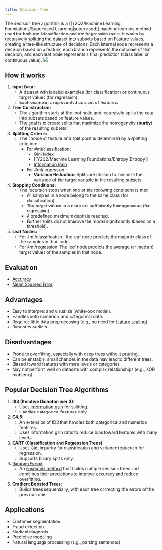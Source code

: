 ```yaml
---
title: Decision Tree
---
```


The decision tree algorithm is a [[Y2Q2/Machine Learning Foundations/Supervised Learning|supervised]] machine learning method used for both #ml/classification and #ml/regression tasks. It works by recursively splitting the dataset into subsets based on [Feature](/machine-learning-foundations/feature-vector) values, creating a tree-like structure of decisions. Each internal node represents a decision based on a feature, each branch represents the outcome of that decision, and each leaf node represents a final prediction (class label or continuous value).
![](../attachments/cleanshot-2025-02-01-at-1038212x.png)
## How it works
1. **Input Data:**
   - A dataset with labeled examples (for classification) or continuous target values (for regression).
   - Each example is represented as a set of features.
2. **Tree Construction:**
   - The algorithm starts at the root node and recursively splits the data into subsets based on feature values.
   - The goal is to create splits that maximize the homogeneity (**purity**) of the resulting subsets.
3. **Splitting Criteria:**
   - The choice of feature and split point is determined by a splitting criterion:
     - For #ml/classification:
       - [Gini Index](/machine-learning-foundations/gini-index)
       - [[Y2Q2/Machine Learning Foundations/Entropy|Entropy]]
       - [Information Gain](/machine-learning-foundations/information-gain)
     - For #ml/regression :
       - **Variance Reduction**: Splits are chosen to minimize the variance of the target variable in the resulting subsets.
4. **Stopping Conditions:**
   - The recursion stops when one of the following conditions is met:
     - All samples in a node belong to the same class (for classification).
     - The target values in a node are sufficiently homogeneous (for regression).
     - A predefined maximum depth is reached.
     - Further splits do not improve the model significantly (based on a threshold).
5. **Leaf Nodes:**
   - For #ml/classification : the leaf node predicts the majority class of the samples in that node.
   - For #ml/regression: The leaf node predicts the average (or median) target values of the samples in that node.

## Evaluation
- [Accuracy](/machine-learning-foundations/accuracy)
- [Mean Squared Error](/machine-learning-foundations/mean-squared-error)
## Advantages
-  Easy to interpret and visualize (white-box model).
-  Handles both numerical and categorical data.
-  Requires little data preprocessing (e.g., no need for [feature scaling](/machine-learning-foundations/feature-scaling)).
-  Robust to outliers.
## Disadvantages
-  Prone to overfitting, especially with deep trees without pruning.
-  Can be unstable; small changes in the data may lead to different trees.
-  Biased toward features with more levels or categories.
-  May not perform well on datasets with complex relationships (e.g., XOR problems).

## Popular Decision Tree Algorithms
1. **ID3 (Iterative Dichotomiser 3):**
   - Uses [information gain](/machine-learning-foundations/information-gain) for splitting.
   - Handles categorical features only.
2. **C4.5:**
   - An extension of ID3 that handles both categorical and numerical features.
   - Uses information gain ratio to reduce bias toward features with many levels.
3. **CART (Classification and Regression Trees):**
   - Uses [Gini](/machine-learning-foundations/gini-index) impurity for classification and variance reduction for regression.
   - Supports binary splits only.
4. [Random Forest](/machine-learning-foundations/random-forest)
   - An [ensemble method](/machine-learning-foundations/ensemble-methods) that builds multiple decision trees and combines their predictions to improve accuracy and reduce overfitting.
5. **Gradient Boosted Trees:**
   - Builds trees sequentially, with each tree correcting the errors of the previous one.
## Applications
-  Customer segmentation
-  Fraud detection
-  Medical diagnosis
-  Predictive modeling
-  Natural language processing (e.g., parsing sentences)